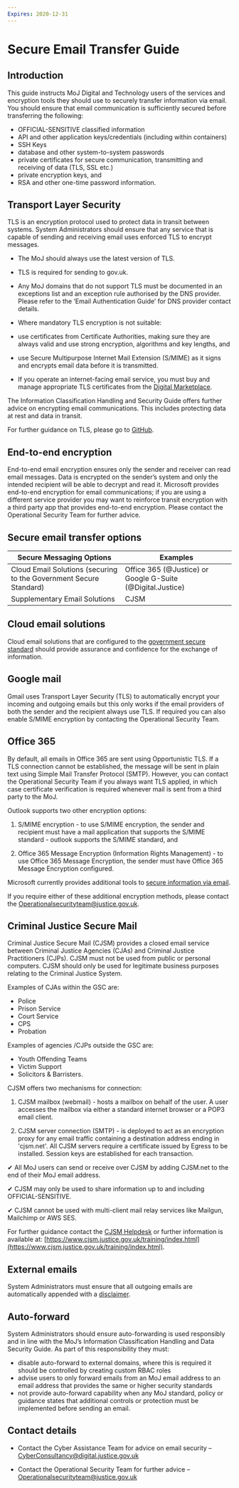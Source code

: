 ```yaml
---
Expires: 2020-12-31
---
```


# Secure Email Transfer Guide

## Introduction

This guide instructs MoJ Digital and Technology users of the services and encryption tools they should use to securely transfer information via email. You should ensure that email communication is sufficiently secured before transferring the following:

* OFFICIAL-SENSITIVE classified information
* API and other application keys/credentials (including within containers)
* SSH Keys
* database and other system-to-system passwords
* private certificates for secure communication, transmitting and receiving of data (TLS, SSL etc.)
* private encryption keys, and
* RSA and other one-time password information.

## Transport Layer Security    

TLS is an encryption protocol used to protect data in transit between systems. System Administrators should ensure that any service that is capable of sending and receiving email uses enforced TLS to encrypt messages.

* The MoJ should always use the latest version of TLS.

* TLS is required for sending to gov.uk.

* Any MoJ domains that do not support TLS must be documented in an exceptions list and an exception rule authorised by the DNS provider. Please refer to the ‘Email Authentication Guide’ for DNS provider contact details.

* Where mandatory TLS encryption is not suitable:
 * use certificates from Certificate Authorities, making sure they are always valid and use strong encryption, algorithms and key lengths, and
 * use Secure Multipurpose Internet Mail Extension (S/MIME) as it signs and encrypts email data before it is transmitted.
* If you operate an internet-facing email service, you must buy and manage appropriate TLS certificates from the [Digital Marketplace](https://www.digitalmarketplace.service.gov.uk/).

The Information Classification Handling and Security Guide offers further advice on encrypting email communications. This includes protecting data at rest and data in transit.

For further guidance on TLS, please go to [GitHub](https://ministryofjustice.github.io/security-guidance/standards/cryptography/#cryptography).

## End-to-end encryption

End-to-end email encryption ensures only the sender and receiver can read email messages. Data is encrypted on the sender’s system and only the intended recipient will be able to decrypt and read it. Microsoft provides end-to-end encryption for email communications; if you are using a different service provider you may want to reinforce transit encryption with a third party app that provides end-to-end encryption. Please contact the Operational Security Team for further advice.

## Secure email transfer options

| Secure Messaging Options | Examples |
|--- |---|
| Cloud Email Solutions (securing to the Government Secure Standard) | Office 365 (@Justice) or Google G-Suite (@Digital.Justice) |
| Supplementary Email Solutions | CJSM |

## Cloud email solutions
Cloud email solutions that are configured to the [government secure standard](https://www.gov.uk/guidance/securing-government-email) should provide assurance and confidence for the exchange of information.

## Google mail

Gmail uses Transport Layer Security (TLS) to automatically encrypt your incoming and outgoing emails but this only works if the email providers of both the sender and the recipient always use TLS.
If required you can also enable S/MIME encryption by contacting the Operational Security Team.

## Office 365

By default, all emails in Office 365 are sent using Opportunistic TLS. If a TLS connection cannot be established, the message will be sent in plain text using Simple Mail Transfer Protocol (SMTP). However, you can contact the Operational Security Team if you always want TLS applied, in which case certificate verification is required whenever mail is sent from a third party to the MoJ.

Outlook supports two other encryption options:

1. S/MIME encryption - to use S/MIME encryption, the sender and recipient must have a mail application that supports the S/MIME standard - outlook supports the S/MIME standard, and

2. Office 365 Message Encryption (Information Rights Management) - to use Office 365 Message Encryption, the sender must have Office 365 Message Encryption configured.

Microsoft currently provides additional tools to [secure information via email](https://www.microsoft.com/en-us/microsoft-365/blog/2018/04/05/defend-yourself-from-cybercrime-with-new-office-365-capabilities/).

If you require either of these additional encryption methods, please contact the [Operationalsecurityteam@justice.gov.uk](mailto:Operationalsecurityteam@justice.gov.uk).

## Criminal Justice Secure Mail
Criminal Justice Secure Mail (CJSM) provides a closed email service between Criminal Justice Agencies (CJAs) and Criminal Justice Practitioners (CJPs). CJSM must not be used from public or personal computers. CJSM should only be used for legitimate business purposes relating to the Criminal Justice System.

Examples of CJAs within the GSC are:

* Police
* Prison Service
* Court Service
* CPS
* Probation

Examples of agencies /CJPs outside the GSC are:
* Youth Offending Teams
* Victim Support
* Solicitors & Barristers.

CJSM offers two mechanisms for connection:

1. CJSM mailbox (webmail) - hosts a mailbox on behalf of the user.  A user accesses the mailbox via either a standard internet browser or a POP3 email client.

2. CJSM server connection (SMTP) - is deployed to act as an encryption proxy for any email traffic containing a destination address ending in 'cjsm.net'. All CJSM servers require a certificate issued by Egress to be installed. Session keys are established for each transaction.

 ✔ All MoJ users can send or receive over CJSM by adding CJSM.net to the end of their MoJ email address.

 ✔ CJSM may only be used to share information up to and including OFFICIAL-SENSITIVE.

 ✔ CJSM cannot be used with multi-client mail relay services like Mailgun, Mailchimp or AWS SES.

For further guidance contact the [CJSM Helpdesk](mailto:cjsm.helpdesk@egress.com) or further information is available at: [https://www.cjsm.justice.gov.uk/training/index.html](https://www.cjsm.justice.gov.uk/training/index.html).

## External emails

System Administrators must ensure that all outgoing emails are automatically appended with a [disclaimer](https://intranet.justice.gov.uk/guidance/security/it-computer-security/ict-security-policy-framework/it-security-guidelines/).

## Auto-forward
System Administrators should ensure auto-forwarding is used responsibly and in line with the MoJ’s Information Classification Handling and Data Security Guide. As part of this responsibility they must:

* disable auto-forward to external domains, where this is required it should be controlled by creating custom RBAC roles
* advise users to only forward emails from an MoJ email address to an email address that provides the same or higher security standards
* not provide auto-forward capability when any MoJ standard, policy or guidance states that additional controls or protection must be implemented before sending an email.

## Contact details

* Contact the Cyber Assistance Team for advice on email security – [CyberConsultancy@digital.justice.gov.uk](mailto:CyberConsultancy@digital.justice.gov.uk)

* Contact the Operational Security Team for further advice – [Operationalsecurityteam@justice.gov.uk](mailto:Operationalsecurityteam@justice.gov.uk)
